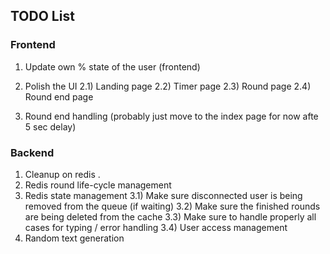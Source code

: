## TODO List

### Frontend

1) Update own % state of the user (frontend)
2) Polish the UI
2.1) Landing page
2.2) Timer page
2.3) Round page
2.4) Round end page

3) Round end handling (probably just move to the index page for now afte 5 sec delay)

### Backend

1) Cleanup on redis .
2) Redis round life-cycle management
3) Redis state management
3.1) Make sure disconnected user is being removed from the queue (if waiting)
3.2) Make sure the finished rounds are being deleted from the cache
3.3) Make sure to handle properly all cases for typing / error handling 
3.4) User access management
4) Random text generation